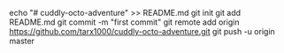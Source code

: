 echo "# cuddly-octo-adventure" >> README.md
git init
git add README.md
git commit -m "first commit"
git remote add origin https://github.com/tarx1000/cuddly-octo-adventure.git
git push -u origin master
